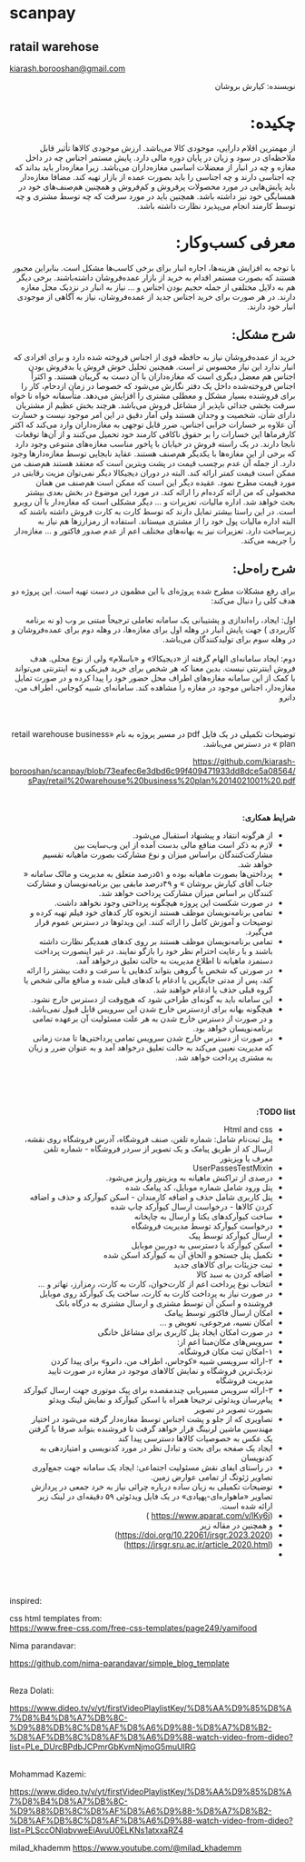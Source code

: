 # scanpay
## ratail warehose

kiarash.borooshan@gmail.com

<div dir="rtl">

نویسنده: کیارش بروشان

# چکیده: 
از مهمترین اقلام دارایی، موجودی کالا می‌باشد. ارزش موجودی کالاها تأثیر قابل ملاحظه‌ای در سود و زیان در پایان دوره مالی دارد. پایش مستمر اجناس چه در داخل مغازه و چه در انبار از معضلات اساسی مغازه‌داران می‌باشد. زیرا مغازه‌دار باید بداند که چه اجناسی دارند و چه اجناسی را باید بصورت عمده از بازار تهیه کند. مضافا مغازه‌دار باید پایش‌هایی در مورد محصولات پرفروش و کم‌فروش و همچنین هم‌صنف‌های خود در همسایگی خود نیز  داشته باشد. همچنین باید در مورد سرقت که چه توسط مشتری و چه توسط کارمند انجام می‌پذیرد نظارت داشته باشد. 

# معرفی کسب‌وکار: 
با توجه به افزایش هزینه‌ها، اجاره انبار برای برخی کاسب‌ها مشکل است. بنابراین مجبور هستند که بصورت مستمر اقدام به خرید از بازار عمده‌فروشان داشته‌باشند. برخی دیگر هم به دلایل مختلفی از جمله حجیم بودن اجناس و … نیاز به انبار در نزدیک محل مغازه دارند. در هر صورت برای خرید اجناس جدید از عمده‌فروشان، نیاز به آگاهی از موجودی انبار خود دارند.

## شرح مشکل:
خرید از عمده‌فروشان نیاز به حافظه قوی از اجناس فروخته شده دارد و برای افرادی که انبار ندارد این نیاز محسوس تر است. همچنین تحلیل خوش فروش یا بدفروش بودن اجناس هم معضل دیگری است که مغازه‌داران با آن دست به گریبان هستند. و اکثراً اجناس فروخته‌شده داخل یک دفتر نگارش می‌شود که خصوصا در زمان ازدحام، کار را برای فروشنده بسیار مشکل و معطلی مشتری را افزایش می‌دهد.
متأسفانه خواه نا خواه سرقت بخشی جدائی ناپذیر از مشاغل فروش می‌باشد. هرچند بخش عظیم از مشتریان دارای شأن، شخصیت و وجدان هستند ولی آمار دقیق در این امر موجود نیست و خسارت آن علاوه بر خسارات خرابی اجناس، ضرر قابل توجهی به مغازه‌داران وارد می‌کند که اکثر کارفرماها این خسارات را بر حقوق ناکافی کارمند خود تحمیل می‌کنند و از آن‌ها توقعات نابجا دارند.
در یک راسته فروش در خیابان با پاخور مناسب مغازه‌های متنوعی وجود دارد که برخی از این مغازه‌ها با یکدیگر هم‌صنف هستند. عقاید نابجایی توسط مغازه‌دارها وجود دارد. از جمله آن عدم برچسب قیمت در پشت ویترین است که معتقد هستند هم‌صنف من ممکن است قیمت کمتر ارائه کند. البته در دوران دیجیکالا دیگر نمی‌توان مزیت رقابتی در مورد قیمت مطرح نمود. عقیده دیگر  این است که ممکن است هم‌صنف من همان محصولی که من ارائه کرده‌ام را ارائه کند. در مورد این موضوع در بخش بعدی بیشتر بحث خواهد شد.
اداره مالیات، تعزیرات و … دیگر مشکلی است که مغازه‌دار با آن روبرو است. در این راستا بیشتر تمایل دارند که توسط کارت به کارت فروش داشته باشند که البته اداره مالیات پول خود را از مشتری میستاند. استفاده از رمزارزها هم نیاز به زیرساخت دارد. تعزیرات نیز به بهانه‌های مختلف اعم از عدم صدور فاکتور و ... مغازه‌دار را جریمه می‌کند.

## شرح راه‌حل: 
برای رفع مشکلات مطرح شده پروژه‌ای با این مظمون در دست تهیه است. این پروژه دو هدف کلی را دنبال می‌کند:
<br><br>
 اول: ایجاد، راه‌اندازی و پشتیبانی یک سامانه تعاملی ترجیحاً مبتنی بر وب (و نه برنامه کاربردی ) جهت پایش انبار در وهله اول برای مغازه‌ها، در وهله دوم برای عمده‌فروشان و در وهله سوم برای تولیدکنندگان می‌باشد.
<br><br>
دوم: ایجاد سامانه‌ای الهام گرفته از «دیجیکالا» و «باسلام» ولی از نوع محلی. هدف فروش اینترنتی نیست. بدین معنا که هر شخص برای خرید فیزیکی و نه اینترنتی می‌تواند با کمک از این سامانه مغازه‌های اطراف محل حضور خود را پیدا کرده و در صورت تمایل مغازه‌دار، اجناس موجود در مغازه را مشاهده کند.
سامانه‌ای شبیه کوجاس، اطراف من، دانرو

<br><br>
توضیحات تکمیلی در یک فایل pdf در مسیر پروژه  به نام
«retail warehouse business plan »
در دسترس می‌باشد.

https://github.com/kiarash-borooshan/scanpay/blob/73eafec6e3dbd6c99f409471933dd8dce5a08564/sPay/retail%20warehouse%20business%20plan%2014021001%20.pdf

<br><br>
**شرایط همکاری:**
-  از هرگونه انتقاد و پیشنهاد استقبال می‌شود.
- لازم به ذکر است منافع مالی بدست آمده از این وب‌سایت بین مشارکت‌کنندگان براساس میزان و نوع مشارکت  بصورت ماهیانه تقسیم خواهد شد.
- پرداختی‌ها بصورت ماهیانه بوده و ۵۱درصد متعلق به مدیریت و مالک سامانه « جناب آقای کیارش بروشان » و ۴۹درصد مابقی بین برنامه‌نویسان و مشارکت کنندگان بر اساس میزان مشارکت پرداخت خواهد شد.
-  در صورت شکست این پروژه هیچگونه پرداختی وجود نخواهد داشت.
-  تمامی برنامه‌نویسان موظف هستند ازنحوه کار کدهای خود فیلم تهیه کرده و توضیحات و آموزش کامل را ارائه کنند. این ویدئوها در دسترس عموم قرار می‌گیرد.
-  تمامی برنامه‌نویسان موظف هستند بر روی کدهای همدیگر نظارت داشته باشند و با رعایت احترام نظر خود را بازگو نمایند. در غیر اینصورت پرداخت دستمزد ماهیانه تا اطلاع مدیریت به حالت تعلیق درخواهد آمد.
- در صورتی که شخص یا گروهی بتواند کدهایی با سرعت و دقت بیشتر را ارائه کند، پس از مدتی جایگزین یا ادغام با کدهای قبلی شده و منافع مالی شخص یا گروه قبلی حذف یا ادغام خواهند شد. 
-  این سامانه باید به گونه‌ای طراحی شود که هیچ‌وقت از دسترس خارج نشود.
-  هیچگونه بهانه برای ازدسترس خارج شدن این سرویس قابل قبول نمی‌باشد. و در صورت از دسترس خارج شدن به هر علت مسئولیت آن برعهده تمامی برنامه‌نویسان خواهد بود.
-  در صورت از دسترس خارج شدن سرویس تمامی پرداختی‌ها تا مدت زمانی که مدیریت نعیین می‌کند به حالت تعلیق درخواهد آمد و به عنوان ضرر و زیان به مشتری پرداخت خواهد شد.

<br><br><br>

**TODO list:**

-  Html and css
-  پنل ثبت‌نام شامل: شماره تلفن، صنف فروشگاه، آدرس فروشگاه روی نقشه، ارسال کد از طریق پیامک و یک تصویر از سردر فروشگاه  - شماره تلفن معرف یا ویزیتور
-  UserPassesTestMixin
-  درصدی از تراکنش ماهیانه به ویزیتور واریز می‌شود.
-  پنل ورود شامل شماره موبایل، کد پیامک شده
- پنل کاربری شامل حذف و اضافه کارمندان - اسکن کیوآرکد و حذف و اضافه کردن کالاها - درخواست ارسال کیوآرکد چاپ شده 
-  ساخت کیوآرکدهای یکتا و ارسال به چاپخانه
-  درخواست کیوآرکد توسط مدیریت فروشگاه
- ارسال کیوآرکد توسط پیک 
-  اسکن کیوآرکد با دسترسی به دوربین موبایل
-  تکمیل پنل جستجو و الحاق آن به کیوآرکد اسکن شده
-  ثبت جزیئات برای کالاهای جدید
-  اضافه کردن به سبد کالا
-  انتخاب نوع پرداخت اعم از کارت‌خوان، کارت به کارت، رمزارز، تهاتر و ...
- در صورت نیاز به پرداخت کارت به کارت، ساخت یک کیوآرکد روی موبایل فروشنده و اسکن آن توسط مشتری و ارسال مشتری به درگاه بانک 
-  امکان ارسال فاکتور توسط پیامک
-  امکان نسیه، مرجوعی، تعویض و ...
-  در صورت امکان ایجاد پنل کاربری برای مشاغل خانگی 
-  سرویس‌های مکان‌مبنا اعم از:
-  ۱-امکان ثبت مکان فروشگاه.
-  ۲-ارائه سرویسی شبیه «کوجاس، اطراف من، دانرو» برای پیدا کردن نزدیک‌ترین فروشگاه و نمایش کالاهای موجود در مغازه در صورت تایید مدیریت فروشگاه
-   ۳-ارائه سرویس مسیریابی چندمقصده برای پیک موتوری جهت ارسال کیوآرکد
-  پیام‌رسان ویدئوئی ترجیحا همراه با اسکن کیوآرکد و نمایش لینک ویدئو بصورت تصویر در تصویر
-  تصاویری که از جلو و پشت اجناس توسط مغازه‌دار گرفته می‌شود در اختیار مهندسین ماشین لرنینگ قرار خواهد گرفت تا فروشنده بتواند صرفا با گرفتن یک عکس به خصوصیات کالاها دسترسی پیدا کند
-  ایجاد یک صفحه برای بحث و تبادل نظر در مورد کدنویسی و امتیازدهی به کدنویسان
-  در راستای ایفای نقش مسئولیت اجتماعی: ایجاد یک سامانه جهت جمع‌آوری تصاویر ‌ژئوتگ از تمامی عوارض زمین.
- توضیحات تکمیلی به زبان ساده درباره چرائی نیاز به خرد جمعی در پردازش تصاویر «ماهواره‌ای-پهپادی» در یک فایل ویدئوئی ۵۹ دقیقه‌ای در لینک زیر ارائه شده است.
- (https://www.aparat.com/v/lKy6j )
- و همچنین در مقاله زیر 
- (https://doi.org/10.22061/jrsgr.2023.2020)
- (https://jrsgr.sru.ac.ir/article_2020.html)
- 



</div>

<br><br><br>
inspired:


css html templates from:
<br>
https://www.free-css.com/free-css-templates/page249/yamifood


Nima parandavar:

https://github.com/nima-parandavar/simple_blog_template


<br>
Reza Dolati:

https://www.dideo.tv/v/yt/firstVideoPlaylistKey/%D8%AA%D9%85%D8%A7%D8%B4%D8%A7%DB%8C-%D9%88%DB%8C%D8%AF%D8%A6%D9%88-%D8%A7%D8%B2-%D8%AF%DB%8C%D8%AF%D8%A6%D9%88-watch-video-from-dideo?list=PLe_DUrcBPdbJCPmrGbKvmNjmoG5muUlRG

<br> 
Mohammad Kazemi:
<br>

https://www.dideo.tv/v/yt/firstVideoPlaylistKey/%D8%AA%D9%85%D8%A7%D8%B4%D8%A7%DB%8C-%D9%88%DB%8C%D8%AF%D8%A6%D9%88-%D8%A7%D8%B2-%D8%AF%DB%8C%D8%AF%D8%A6%D9%88-watch-video-from-dideo?list=PLSccONlqbvweEiAvuU0ELKNs1atxxaRZ4
<br>

milad_khademm
https://www.youtube.com/@milad_khademm